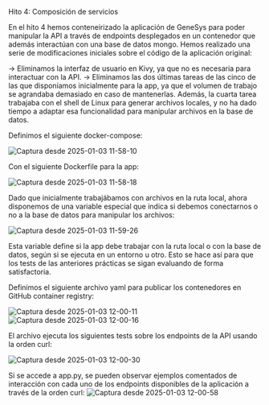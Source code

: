 Hito 4: Composición de servicios

En el hito 4 hemos conteneirizado la aplicación de GeneSys para poder manipular la API a través de endpoints desplegados en un contenedor que además interactúan con una base de datos mongo. Hemos realizado una serie de modificaciones iniciales sobre el código de la aplicación original:

-> Eliminamos la interfaz de usuario en Kivy, ya que no es necesaria para interactuar con la API.
-> Eliminamos las dos últimas tareas de las cinco de las que disponíamos inicialmente para la app, ya que el volumen de trabajo se agrandaba demasiado en caso de mantenerlas. Además, la cuarta tarea trabajaba con el shell de Linux para generar archivos locales, y no ha dado tiempo a adaptar esa funcionalidad para manipular archivos en la base de datos.

Definimos el siguiente docker-compose:

![Captura desde 2025-01-03 11-58-10](https://github.com/user-attachments/assets/a04b09d9-0a12-4440-9586-8622ac4b40c0)

Con el siguiente Dockerfile para la app:

![Captura desde 2025-01-03 11-58-18](https://github.com/user-attachments/assets/082ff4ae-d9e5-4069-9c6e-1ec96ce8e93a)

Dado que inicialmente trabajábamos con archivos en la ruta local, ahora disponemos de una variable especial que indica si debemos conectarnos o no a la base de datos para manipular los archivos:

![Captura desde 2025-01-03 11-59-26](https://github.com/user-attachments/assets/e32f6078-5168-48ff-a586-52572e2dbbce)

Esta variable define si la app debe trabajar con la ruta local o con la base de datos, según si se ejecuta en un entorno u otro. Esto se hace así para que los tests de las anteriores prácticas se sigan evaluando de forma satisfactoria.

Definimos el siguiente archivo yaml para publicar los contenedores en GitHub container registry:

![Captura desde 2025-01-03 12-00-11](https://github.com/user-attachments/assets/f9e8b18b-966c-45ce-aece-a08ac276f2ad)
![Captura desde 2025-01-03 12-00-16](https://github.com/user-attachments/assets/c804be18-410f-4ef1-91ff-38477698fef2)

El archivo ejecuta los siguientes tests sobre los endpoints de la API usando la orden curl:

![Captura desde 2025-01-03 12-00-30](https://github.com/user-attachments/assets/1893f38f-2ed3-49a9-becb-418141f3da6c)

Si se accede a app.py, se pueden observar ejemplos comentados de interacción con cada uno de los endpoints disponibles de la aplicación a través de la orden curl:
![Captura desde 2025-01-03 12-00-58](https://github.com/user-attachments/assets/9836e9c5-a917-4036-99a7-90400e85c250)
